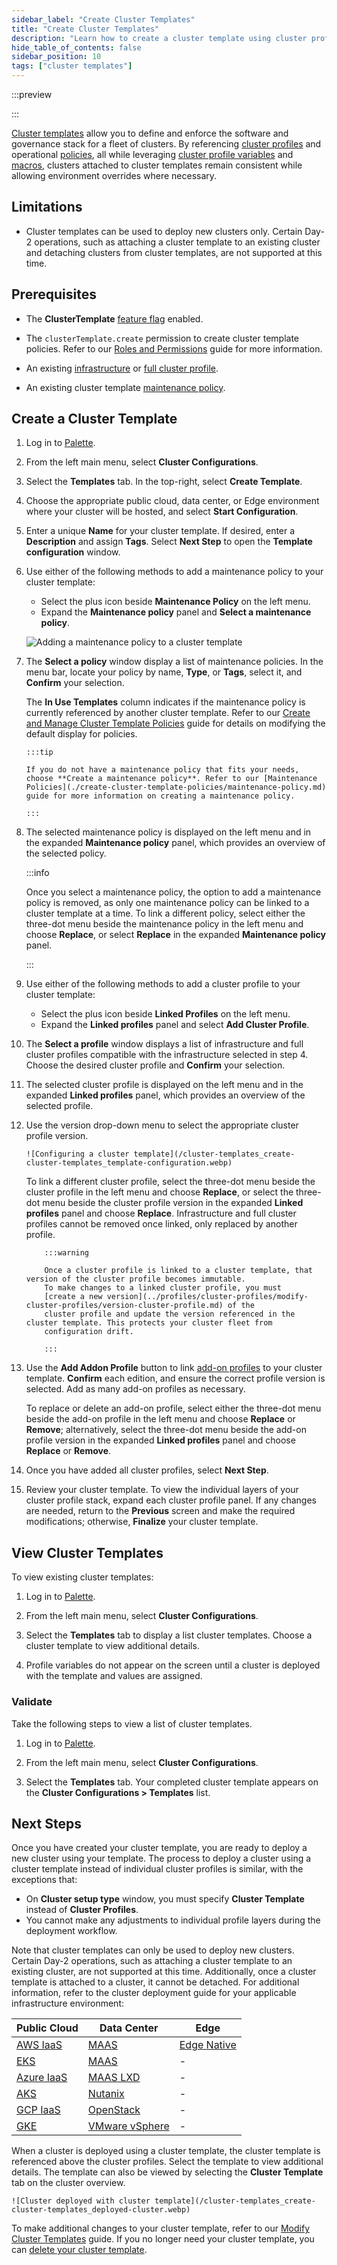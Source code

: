 ```yaml
---
sidebar_label: "Create Cluster Templates"
title: "Create Cluster Templates"
description: "Learn how to create a cluster template using cluster profiles and cluster template policies."
hide_table_of_contents: false
sidebar_position: 10
tags: ["cluster templates"]
---
```


:::preview

:::

[Cluster templates](./cluster-templates.md) allow you to define and enforce the software and governance stack for a
fleet of clusters. By referencing [cluster profiles](../profiles/cluster-profiles/cluster-profiles.md) and operational
[policies](./create-cluster-template-policies/create-cluster-template-policies.md), all while leveraging
[cluster profile variables](../profiles/cluster-profiles/create-cluster-profiles/define-profile-variables/define-profile-variables.md)
and [macros](../clusters/cluster-management/macros.md), clusters attached to cluster templates remain consistent while
allowing environment overrides where necessary.

## Limitations

- Cluster templates can be used to deploy new clusters only. Certain Day-2 operations, such as attaching a cluster
  template to an existing cluster and detaching clusters from cluster templates, are not supported at this time.

## Prerequisites

- The **ClusterTemplate** [feature flag](../enterprise-version/system-management/feature-flags.md) enabled.

- The `clusterTemplate.create` permission to create cluster template policies. Refer to our
  [Roles and Permissions](../user-management/palette-rbac/project-scope-roles-permissions.md#project) guide for more
  information.

- An existing [infrastructure](../profiles/cluster-profiles/create-cluster-profiles/create-infrastructure-profile.md) or
  [full cluster profile](../profiles/cluster-profiles/create-cluster-profiles/create-full-profile.md).

- An existing cluster template [maintenance policy](./create-cluster-template-policies/maintenance-policy.md).

## Create a Cluster Template

1.  Log in to [Palette](https://console.spectrocloud.com).

2.  From the left main menu, select **Cluster Configurations**.

3.  Select the **Templates** tab. In the top-right, select **Create Template**.

4.  Choose the appropriate public cloud, data center, or Edge environment where your cluster will be hosted, and select
    **Start Configuration**.

5.  Enter a unique **Name** for your cluster template. If desired, enter a **Description** and assign **Tags**. Select
    **Next Step** to open the **Template configuration** window.

6.  Use either of the following methods to add a maintenance policy to your cluster template:

    - Select the plus icon beside **Maintenance Policy** on the left menu.
    - Expand the **Maintenance policy** panel and **Select a maintenance policy**.

    ![Adding a maintenance policy to a cluster template](/cluster-templates_create-cluster-templates_add-maintenance-policy.webp)

7.  The **Select a policy** window display a list of maintenance policies. In the menu bar, locate your policy by name,
    **Type**, or **Tags**, select it, and **Confirm** your selection.

    The **In Use Templates** column indicates if the maintenance policy is currently referenced by another cluster
    template. Refer to our
    [Create and Manage Cluster Template Policies](./create-cluster-template-policies/create-cluster-template-policies.md#view-cluster-template-policies)
    guide for details on modifying the default display for policies.

        :::tip

        If you do not have a maintenance policy that fits your needs, choose **Create a maintenance policy**. Refer to our [Maintenance Policies](./create-cluster-template-policies/maintenance-policy.md) guide for more information on creating a maintenance policy.

        :::

8.  The selected maintenance policy is displayed on the left menu and in the expanded **Maintenance policy** panel,
    which provides an overview of the selected policy.

    :::info

    Once you select a maintenance policy, the option to add a maintenance policy is removed, as only one maintenance
    policy can be linked to a cluster template at a time. To link a different policy, select either the three-dot menu
    beside the maintenance policy in the left menu and choose **Replace**, or select **Replace** in the expanded
    **Maintenance policy** panel.

    :::

9.  Use either of the following methods to add a cluster profile to your cluster template:

    - Select the plus icon beside **Linked Profiles** on the left menu.
    - Expand the **Linked profiles** panel and select **Add Cluster Profile**.

10. The **Select a profile** window displays a list of infrastructure and full cluster profiles compatible with the
    infrastructure selected in step 4. Choose the desired cluster profile and **Confirm** your selection.

11. The selected cluster profile is displayed on the left menu and in the expanded **Linked profiles** panel, which
    provides an overview of the selected profile.

12. Use the version drop-down menu to select the appropriate cluster profile version.

        ![Configuring a cluster template](/cluster-templates_create-cluster-templates_template-configuration.webp)

    To link a different cluster profile, select the three-dot menu beside the cluster profile in the left menu and
    choose **Replace**, or select the three-dot menu beside the cluster profile version in the expanded **Linked
    profiles** panel and choose **Replace**. Infrastructure and full cluster profiles cannot be removed once linked,
    only replaced by another profile.

            :::warning

            Once a cluster profile is linked to a cluster template, that version of the cluster profile becomes immutable.
            To make changes to a linked cluster profile, you must
            [create a new version](../profiles/cluster-profiles/modify-cluster-profiles/version-cluster-profile.md) of the
            cluster profile and update the version referenced in the cluster template. This protects your cluster fleet from
            configuration drift.

            :::

13. Use the **Add Addon Profile** button to link
    [add-on profiles](../profiles/cluster-profiles/create-cluster-profiles/create-addon-profile/create-addon-profile.md)
    to your cluster template. **Confirm** each edition, and ensure the correct profile version is selected. Add as many
    add-on profiles as necessary.

    To replace or delete an add-on profile, select either the three-dot menu beside the add-on profile in the left menu
    and choose **Replace** or **Remove**; alternatively, select the three-dot menu beside the add-on profile version in
    the expanded **Linked profiles** panel and choose **Replace** or **Remove**.

14. Once you have added all cluster profiles, select **Next Step**.

15. Review your cluster template. To view the individual layers of your cluster profile stack, expand each cluster
    profile panel. If any changes are needed, return to the **Previous** screen and make the required modifications;
    otherwise, **Finalize** your cluster template.

## View Cluster Templates

To view existing cluster templates:

1.  Log in to [Palette](https://console.spectrocloud.com).

2.  From the left main menu, select **Cluster Configurations**.

3.  Select the **Templates** tab to display a list cluster templates. Choose a cluster template to view additional
    details.

4.  Profile variables do not appear on the screen until a cluster is deployed with the template and values are assigned.

### Validate

Take the following steps to view a list of cluster templates.

1.  Log in to [Palette](https://console.spectrocloud.com).

2.  From the left main menu, select **Cluster Configurations**.

3.  Select the **Templates** tab. Your completed cluster template appears on the **Cluster Configurations > Templates**
    list.

## Next Steps

Once you have created your cluster template, you are ready to deploy a new cluster using your template. The process to
deploy a cluster using a cluster template instead of individual cluster profiles is similar, with the exceptions that:

- On **Cluster setup type** window, you must specify **Cluster Template** instead of **Cluster Profiles**.
- You cannot make any adjustments to individual profile layers during the deployment workflow.

Note that cluster templates can only be used to deploy new clusters. Certain Day-2 operations, such as attaching a
cluster template to an existing cluster, are not supported at this time. Additionally, once a cluster template is
attached to a cluster, it cannot be detached. For additional information, refer to the cluster deployment guide for your
applicable infrastructure environment:

| **Public Cloud**                                                     | **Data Center**                                                                   | **Edge**                                                              |
| -------------------------------------------------------------------- | --------------------------------------------------------------------------------- | --------------------------------------------------------------------- |
| [AWS IaaS](../clusters/public-cloud/aws/create-cluster.md)           | [MAAS](../clusters/data-center/maas/create-manage-maas-clusters.md)               | [Edge Native](../clusters/edge/site-deployment/cluster-deployment.md) |
| [EKS](../clusters/public-cloud/aws/eks.md)                           | [MAAS](../clusters/data-center/maas/create-manage-maas-clusters.md)               | -                                                                     |
| [Azure IaaS](../clusters/public-cloud/azure/create-azure-cluster.md) | [MAAS LXD](../clusters/data-center/maas/create-manage-maas-lxd-clusters.md)       | -                                                                     |
| [AKS](../clusters/public-cloud/azure/aks.md)                         | [Nutanix](../clusters/data-center/nutanix/create-manage-nutanix-cluster.md)       | -                                                                     |
| [GCP IaaS](../clusters/public-cloud/gcp/create-gcp-iaas-cluster.md)  | [OpenStack](../clusters/data-center/openstack.md)                                 | -                                                                     |
| [GKE](../clusters/public-cloud/gcp/create-gcp-gke-cluster.md)        | [VMware vSphere](../clusters/data-center/vmware/create-manage-vmware-clusters.md) | -                                                                     |

When a cluster is deployed using a cluster template, the cluster template is referenced above the cluster profiles.
Select the template to view additional details. The template can also be viewed by selecting the **Cluster Template**
tab on the cluster overview.

    ![Cluster deployed with cluster template](/cluster-templates_create-cluster-templates_deployed-cluster.webp)

To make additional changes to your cluster template, refer to our
[Modify Cluster Templates](./modify-cluster-templates.md) guide. If you no longer need your cluster template, you can
[delete your cluster template](./delete-cluster-templates.md).
